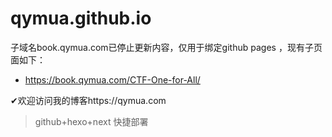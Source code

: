 # qymua.github.io

子域名book.qymua.com已停止更新内容，仅用于绑定github pages ，现有子页面如下：
- https://book.qymua.com/CTF-One-for-All/  

✔欢迎访问我的博客https://qymua.com 

>  github+hexo+next 快捷部署

